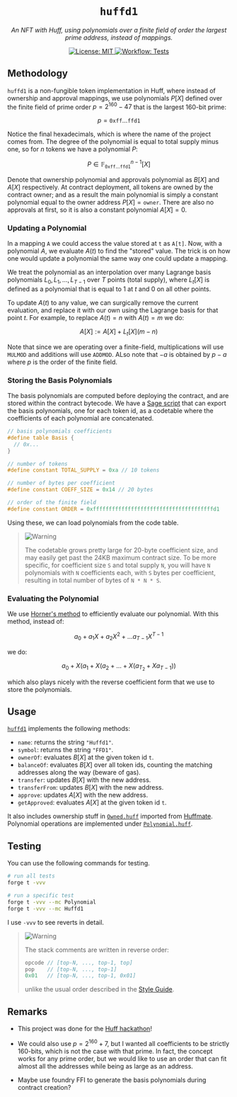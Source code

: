 <p align="center">
  <h1 align="center">
    <code>huffd1</code>
  </h1>
  <p align="center">
    <i>An NFT with Huff, using polynomials over a finite field of order the largest prime address, instead of mappings.</i>
  </p>
</p>

<p align="center">
    <a href="https://opensource.org/licenses/MIT" target="_blank">
        <img alt="License: MIT" src="https://img.shields.io/badge/license-MIT-yellow.svg">
    </a>
    <a href="./.github/workflows/tests.yml" target="_blank">
        <img alt="Workflow: Tests" src="https://github.com/erhant/huffd1/actions/workflows/tests.yaml/badge.svg?branch=main">
    </a>
</p>

## Methodology

`huffd1` is a non-fungible token implementation in Huff, where instead of ownership and approval mappings, we use polynomials $P[X]$ defined over the finite field of prime order $p = 2^{160} - 47$ that is the largest 160-bit prime:

$$
p = \mathtt{0xff}\ldots\mathtt{ffd1}
$$

Notice the final hexadecimals, which is where the name of the project comes from. The degree of the polynomial is equal to total supply minus one, so for $n$ tokens we have a polynomial $P$:

$$
P \in \mathbb{F}_{\mathtt{0xff}\ldots\mathtt{ffd1}}^{n-1}[X]
$$

Denote that ownership polynomial and approvals polynomial as $B[X]$ and $A[X]$ respectively. At contract deployment, all tokens are owned by the contract owner; and as a result the main polynomial is simply a constant polynomial equal to the owner address $P[X] = \mathtt{owner}$. There are also no approvals at first, so it is also a constant polynomial $A[X] = 0$.

### Updating a Polynomial

In a mapping `A` we could access the value stored at `t` as `A[t]`. Now, with a polynomial $A$, we evaluate $A(t)$ to find the "stored" value. The trick is on how one would update a polynomial the same way one could update a mapping.

We treat the polynomial as an interpolation over many Lagrange basis polynomials $L_0, L_1, \ldots, L_{T-1}$ over $T$ points (total supply), where $L_t[X]$ is defined as a polynomial that is equal to 1 at $t$ and 0 on all other points.

To update $A(t)$ to any value, we can surgically remove the current evaluation, and replace it with our own using the Lagrange basis for that point $t$. For example, to replace $A(t) = n$ with $A(t) = m$ we do:

$$
A[X] := A[X] + L_t[X](m - n)
$$

Note that since we are operating over a finite-field, multiplications will use `MULMOD` and additions will use `ADDMOD`. ALso note that $-a$ is obtained by $p-a$ where $p$ is the order of the finite field.

### Storing the Basis Polynomials

The basis polynomials are computed before deploying the contract, and are stored within the contract bytecode. We have a [Sage script](./src/Huffd1.sage) that can export the basis polynomials, one for each token id, as a codetable where the coefficients of each polynomial are concatenated.

```c
// basis polynomials coefficients
#define table Basis {
  // 0x...
}

// number of tokens
#define constant TOTAL_SUPPLY = 0xa // 10 tokens

// number of bytes per coefficient
#define constant COEFF_SIZE = 0x14 // 20 bytes

// order of the finite field
#define constant ORDER = 0xffffffffffffffffffffffffffffffffffffffd1
```

Using these, we can load polynomials from the code table.

> <picture>
>   <source media="(prefers-color-scheme: light)" srcset="https://raw.githubusercontent.com/Mqxx/GitHub-Markdown/main/blockquotes/badge/light-theme/warning.svg">
>   <img alt="Warning" src="https://raw.githubusercontent.com/Mqxx/GitHub-Markdown/main/blockquotes/badge/dark-theme/warning.svg">
> </picture><br>
>
> The codetable grows pretty large for 20-byte coefficient size, and may easily get past the 24KB maximum contract size. To be more specific, for coefficient size `S` and total supply `N`, you will have `N` polynomials with `N` coefficients each, with `S` bytes per coefficient, resulting in total number of bytes of `N * N * S`.

### Evaluating the Polynomial

We use [Horner's method](https://zcash.github.io/halo2/background/polynomials.html#aside-horners-rule) to efficiently evaluate our polynomial. With this method, instead of:

$$
a_0 + a_1X + a_2X^2 + \ldots a_{T-1}X^{T-1}
$$

we do:

$$
a_0 + X(a_1 + X(a_2 + \ldots + X(a_{T_2} + Xa_{T-1}))
$$

which also plays nicely with the reverse coefficient form that we use to store the polynomials.

## Usage

[`huffd1`](./src/Huffd1.huff) implements the following methods:

- `name`: returns the string `"Huffd1"`.
- `symbol`: returns the string `"FFD1"`.
- `ownerOf`: evaluates $B[X]$ at the given token id `t`.
- `balanceOf`: evaluates $B[X]$ over all token ids, counting the matching addresses along the way (beware of gas).
- `transfer`: updates $B[X]$ with the new address.
- `transferFrom`: updates $B[X]$ with the new address.
- `approve`: updates $A[X]$ with the new address.
- `getApproved`: evaluates $A[X]$ at the given token id `t`.

It also includes ownership stuff in [`Owned.huff`](./src/util/Owned.huff) imported from [Huffmate](https://github.com/huff-language/huffmate/blob/main/src/auth/Owned.huff). Polynomial operations are implemented under [`Polynomial.huff`](./src/util/Polynomial.huff).

## Testing

You can use the following commands for testing.

```sh
# run all tests
forge t -vvv

# run a specific test
forge t -vvv --mc Polynomial
forge t -vvv --mc Huffd1
```

I use `-vvv` to see reverts in detail.

> <picture>
>   <source media="(prefers-color-scheme: light)" srcset="https://raw.githubusercontent.com/Mqxx/GitHub-Markdown/main/blockquotes/badge/light-theme/note.svg">
>   <img alt="Warning" src="https://raw.githubusercontent.com/Mqxx/GitHub-Markdown/main/blockquotes/badge/dark-theme/note.svg">
> </picture><br>
>
> The stack comments are written in reverse order:
>
> ```c
> opcode // [top-N, ..., top-1, top]
> pop    // [top-N, ..., top-1]
> 0x01   // [top-N, ..., top-1, 0x01]
> ```
>
> unlike the usual order described in the [Style Guide](https://docs.huff.sh/style-guide/overview/).

## Remarks

- This project was done for the [Huff hackathon](https://huff.sh/hackathon)!

- We could also use $p = 2^{160} + 7$, but I wanted all coefficients to be strictly 160-bits, which is not the case with that prime. In fact, the concept works for any prime order, but we would like to use an order that can fit almost all the addresses while being as large as an address.

- Maybe use foundry FFI to generate the basis polynomials during contract creation?
